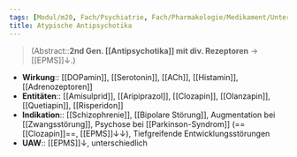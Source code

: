 ```yaml
---
tags: [Modul/m20, Fach/Psychiatrie, Fach/Pharmakologie/Medikament/Untergruppe, Modul/m31]
title: Atypische Antipsychotika
---
```

> (Abstract::**2nd Gen. [[Antipsychotika]] mit div. Rezeptoren** → [[EPMS]]↓.)
- **Wirkung**:: [[DOPamin]], [[Serotonin]], [[ACh]], [[Histamin]], [[Adrenozeptoren]]
- **Entitäten**:: [[Amisulprid]], [[Aripiprazol]], [[Clozapin]], [[Olanzapin]], [[Quetiapin]], [[Risperidon]]
- **Indikation**:: [[Schizophrenie]], [[Bipolare Störung]], Augmentation bei [[Zwangsstörung]], Psychose bei [[Parkinson-Syndrom]] (==[[Clozapin]]==, [[EPMS]]↓↓), Tiefgreifende Entwicklungsstörungen
- **UAW**:: [[EPMS]]↓, unterschiedlich